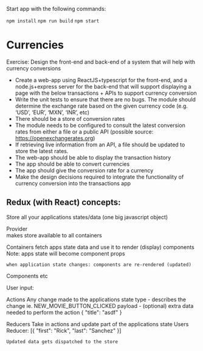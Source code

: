 Start app with the following commands:

`npm install`
`npm run build`
`npm start`

# Currencies
Exercise: Design the front-end and back-end of a system that will help with currency conversions

* Create a web-app using ReactJS+typescript for the front-end, and a node.js+express server for the back-end that will support displaying a page with the below transactions + APIs to support currency conversion
* Write the unit tests to ensure that there are no bugs. 
The module should determine the exchange rate based on the given currency code (e.g. ‘USD’, ‘EUR’, ‘MXN’, ‘INR’, etc)
* There should be a store of conversion rates
* The module needs to be configured to consult the latest conversion rates from either a file or a public API (possible source: https://openexchangerates.org)
* If retrieving live information from an API, a file should be updated to store the latest rates. 
* The web-app should be able to display the transaction history
* The app should be able to convert currencies
* The app should give the conversion rate for a currency
* Make the design decisions required to integrate the functionality of currency conversion into the transactions app


## Redux (with React) concepts:

Store
	all your applications states/data (one big javascript object)

Provider	
	makes store available to all containers

Containers
	fetch apps state data and use it to render (display) components 
	Note: apps state will become component props 

	when application state changes: components are re-rendered (updated) 

Components
	<MyButton />
	<MyElement />
	etc

User input:

Actions
	Any change made to the applications state
	type - describes the change
		ie. NEW_MOVIE_BUTTON_CLICKED
		payload - (optional) extra data
			needed to perform the action
			{ "title": "asdf" }

Reducers
	Take in actions and update part of the applications state
		Users Reducer:
		[{
			"first": "Rick",
			"last": "Sanchez"
		}]

	Updated data gets dispatched to the store 

